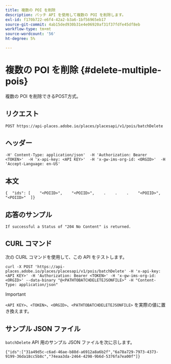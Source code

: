```yaml
---
title: 複数の POI を削除
description: バッチ API を使用して複数の POI を削除します。
exl-id: f170b722-e6f4-42a2-b3a6-1bf56965eb17
source-git-commit: 4ab15ded930b31e4e06920af31f37fdfe45df8eb
workflow-type: tm+mt
source-wordcount: '56'
ht-degree: 5%

---
```


# 複数の POI を削除 {#delete-multiple-pois}

複数の POI を削除できるPOST方式。

## リクエスト

```text
POST https://api-places.adobe.io/places/placesapi/v1/pois/batchDelete
```

## ヘッダー

```text
-H' Content-Type: application/json'  -H 'Authorization: Bearer <TOKEN>'  -H 'x-api-key: <API KEY>'  -H 'x-gw-ims-org-id: <ORGID>'  -H 'Accept-Language: en-US'
```

## 本文

```text
{  "ids": [    "<POIID>",    "<POIID>",    .    .    .    "<POIID>",    "<POIID>"  ]}
```

## 応答のサンプル

```text
If successful a Status of "204 No Content" is returned.
```

## CURL コマンド

次の CURL コマンドを使用して、この API をテストします。

```text
curl -X POST 'https://api-places.adobe.io/places/placesapi/v1/pois/batchDelete' -H 'x-api-key: <API KEY>' -H 'Authorization: Bearer <TOKEN>' -H 'x-gw-ims-org-id: <ORGID>' --data-binary "@<PATHTOBATCHDELETEJSONFILE>" -H "Content-Type: application/json"
```

>[!IMPORTANT]
>
>`<API KEY>`、`<TOKEN>`、`<ORGID>`、`<PATHTOBATCHDELETEJSONFILE>` を実際の値に置き換えます。

## サンプル JSON ファイル

`batchDelete` API 用のサンプル JSON ファイルを次に示します。

```text
{​"ids":["31a49d5c-c6ad-46ae-b88d-a6912a8a6b2f","6a78a729-7973-4373-9199-36da18cc5b8c","74eaa3da-2464-4298-9b6d-5376fa7ea00f"]​}
```

